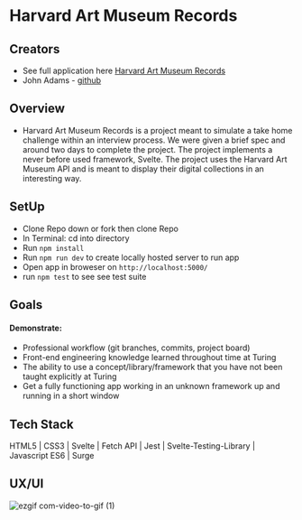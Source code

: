 # Harvard Art Museum Records

## Creators
- See full application here [Harvard Art Museum Records](http://harvard-art-records.surge.sh/)
- John Adams - [github](https://github.com/adamsjr8576)

## Overview

- Harvard Art Museum Records is a project meant to simulate a take home challenge within an interview process. We were given a brief spec and around two days to complete the project. The project implements a never before used framework, Svelte. The project uses the Harvard Art Museum API and is meant to display their digital collections in an interesting way. 


## SetUp
- Clone Repo down or fork then clone Repo
- In Terminal: cd into directory
- Run `npm install`
- Run `npm run dev` to create locally hosted server to run app
- Open app in broweser on `http://localhost:5000/`
- run `npm test` to see see test suite

## Goals

#### Demonstrate: 

 - Professional workflow (git branches, commits, project board)
 - Front-end engineering knowledge learned throughout time at Turing
 - The ability to use a concept/library/framework that you have not been taught explicitly at Turing
 - Get a fully functioning app working in an unknown framework up and running in a short window


## Tech Stack
HTML5 | CSS3 | Svelte | Fetch API | Jest | Svelte-Testing-Library | Javascript ES6 | Surge

## UX/UI

![ezgif com-video-to-gif (1)](https://user-images.githubusercontent.com/49846853/75844657-eadab980-5d93-11ea-8023-a8e6285a8b51.gif)
